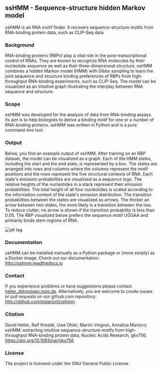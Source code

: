 ## ssHMM - Sequence-structure hidden Markov model

ssHMM is an RNA motif finder. It recovers sequence-structure motifs from RNA-binding protein data, such as CLIP-Seq data.

### Background

RNA-binding proteins (RBPs) play a vital role in the post-transcriptional control of RNAs. They are known to recognize RNA molecules by their nucleotide sequence as well as their three-dimensional structure. ssHMM combines a hidden Markov model (HMM) with Gibbs sampling to learn the joint sequence and structure binding preferences of RBPs from high-throughput RNA-binding experiments, such as CLIP-Seq. The model can be visualized as an intuitive graph illustrating the interplay between RNA sequence and structure.

### Scope

ssHMM was developed for the analysis of data from RNA-binding assays. Its aim is to help biologists to derive a binding motif for one or a number of RNA-binding proteins. ssHMM was written in Python and is a pure command-line tool.

### Output

Below, you find an example output of ssHMM. After training on an RBP dataset, the model can be visualized as a graph. Each of the HMM states, including the start and the end state, is represented by a box. The states are arranged into rows and columns where the columns represent the motif positions and the rows represent the five structural contexts of RNA. Each state's emission probabilities are visualized as a sequence logo. The relative heights of the nucleotides in a stack represent their emission probabilities. The total height of all four nucleotides is scaled according to the information content of the state's emission distribution. The transition probabilities between the states are visualized as arrows. The thicker an arrow between two states, the more likely is a transition between the two. To reduce clutter, no arrow is shown if the transition probability is less than 0.05. The RBP visualized below prefers the sequence motif UGGAA and primarily binds stem regions of RNA.

![alt tag](https://github.molgen.mpg.de/raw/heller/ssHMM_docs/master/images/visualization_DGCR8.png)

### Documentation

ssHMM can be installed manually as a Python package or (more simply) as a Docker image. Check out our documentation: http://sshmm.readthedocs.io

### Contact
If you experience problems or have suggestions please contact heller_d@molgen.mpg.de. Alternatively, you are welcome to create issues or pull requests on our github.com repository: http://github.com/eldariont/sshmm.

### Citation

David Heller, Ralf Krestel, Uwe Ohler, Martin Vingron, Annalisa Marsico; ssHMM: extracting intuitive sequence-structure motifs from high-throughput RNA-binding protein data, Nucleic Acids Research, gkx756, https://doi.org/10.1093/nar/gkx756

### License

The project is licensed under the GNU General Public License.
